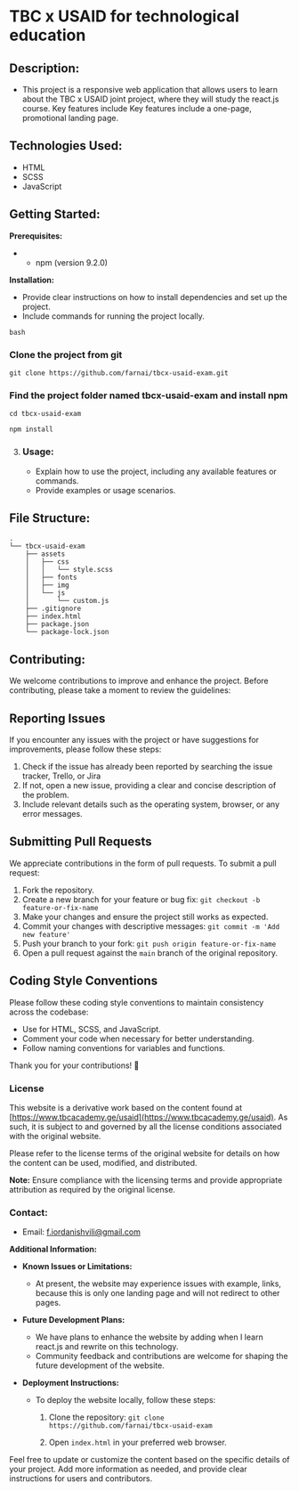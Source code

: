 # TBC x USAID for technological education

## Description:

* This project is a responsive web application that allows users to  learn about the TBC x USAID joint project, where they will study the react.js course. Key features include Key features include a one-page, promotional landing page.

## Technologies Used:

* HTML
* SCSS
* JavaScript

## Getting Started:

 **Prerequisites:**
   * - npm (version 9.2.0)

 **Installation:**
   * Provide clear instructions on how to install dependencies and set up the project.
   * Include commands for running the project locally.
 ```
bash
```
### Clone the project from git
  ```
git clone https://github.com/farnai/tbcx-usaid-exam.git
```
### Find the project folder named tbcx-usaid-exam and install npm
  ```
  cd tbcx-usaid-exam
```
 ``` 
 npm install
```

3. ### Usage:
   * Explain how to use the project, including any available features or commands.
   * Provide examples or usage scenarios.

## File Structure:
```
.
└── tbcx-usaid-exam
    ├── assets
    │   ├── css
    │   │   └── style.scss
    │   ├── fonts
    │   ├── img
    │   └── js
    │       └── custom.js
    ├── .gitignore
    ├── index.html
    ├── package.json
    └── package-lock.json
```


## Contributing:

We welcome contributions to improve and enhance the project. Before contributing, please take a moment to review the guidelines:

## Reporting Issues

If you encounter any issues with the project or have suggestions for improvements, please follow these steps:

1. Check if the issue has already been reported by searching the issue tracker, Trello, or Jira 
2. If not, open a new issue, providing a clear and concise description of the problem.
3. Include relevant details such as the operating system, browser, or any error messages.

## Submitting Pull Requests

We appreciate contributions in the form of pull requests. To submit a pull request:

1. Fork the repository.
2. Create a new branch for your feature or bug fix: `git checkout -b feature-or-fix-name`
3. Make your changes and ensure the project still works as expected.
4. Commit your changes with descriptive messages: `git commit -m 'Add new feature'`
5. Push your branch to your fork: `git push origin feature-or-fix-name`
6. Open a pull request against the `main` branch of the original repository.

## Coding Style Conventions

Please follow these coding style conventions to maintain consistency across the codebase:

- Use for HTML, SCSS, and JavaScript.
- Comment your code when necessary for better understanding.
- Follow naming conventions for variables and functions.

Thank you for your contributions! 🚀

### License

This website is a derivative work based on the content found at [https://www.tbcacademy.ge/usaid](https://www.tbcacademy.ge/usaid). As such, it is subject to and governed by all the license conditions associated with the original website.

Please refer to the license terms of the original website for details on how the content can be used, modified, and distributed.

**Note:** Ensure compliance with the licensing terms and provide appropriate attribution as required by the original license.



### Contact:

- Email: f.iordanishvili@gmail.com

**Additional Information:**

* **Known Issues or Limitations:**
  - At present, the website may experience issues with  example, links, because this is only one landing page and will not redirect to other pages.
 

* **Future Development Plans:**
  - We have plans to enhance the website by adding when I learn react.js and rewrite on this technology.
  - Community feedback and contributions are welcome for shaping the future development of the website.

* **Deployment Instructions:**
  - To deploy the website locally, follow these steps:
    1. Clone the repository: `git clone https://github.com/farnai/tbcx-usaid-exam`
   
    2. Open `index.html` in your preferred web browser.



Feel free to update or customize the content based on the specific details of your project. Add more information as needed, and provide clear instructions for users and contributors.
